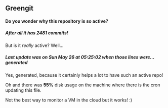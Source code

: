 ## Greengit

#### Do you wonder why this repository is so active?

##### After all it has 2481 commits!

But is it *really* active? Well...

##### Last update was on Sun May 26 at 05:25:02 when those lines were... generated

Yes, generated, because it certainly helps a lot to have such an active repo!

Oh and there was **55%** disk usage on the machine
where there is the cron updating this file.

Not the best way to monitor a VM in the cloud but it works! :)
